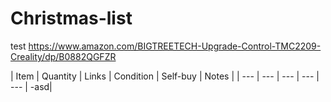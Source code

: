# Christmas-list
test
https://www.amazon.com/BIGTREETECH-Upgrade-Control-TMC2209-Creality/dp/B0882QGFZR

| Item | Quantity | Links | Condition | Self-buy | Notes |
| --- | --- | --- | --- | --- | -asd|
